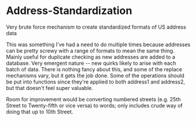 # Address-Standardization
Very brute force mechanism to create standardized formats of US address data

This was something I've had a need to do multiple times because addresses can be pretty screwy with a range of formats to mean the same thing. Mainly useful for duplicate checking as new addresses are added to a database. Very emergent nature -- new quirks likely to arise with each batch of data. There is nothing fancy about this, and some of the replace mechanisms vary, but it gets the job done. Some of the operations should be put into functions since they're applied to both address1 and address2, but that doesn't feel super valuable. 

Room for improvement would be converting numbered streets (e.g. 25th Street to Twenty-fifth or vice versa) to words; only includes crude way of doing that up to 10th Street.
